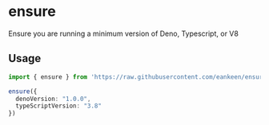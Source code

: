 # ensure

Ensure you are running a minimum version of Deno, Typescript, or V8

## Usage

```ts
import { ensure } from 'https://raw.githubusercontent.com/eankeen/ensure/master/mod.ts'

ensure({
  denoVersion: "1.0.0",
  typeScriptVersion: "3.8"
})
```
